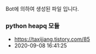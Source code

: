 Bot에 의하여 생성된 파일 입니다. 
### python heapq 모듈 
- https://taxijjang.tistory.com/85 
- 2020-09-08 16:41:25 
